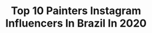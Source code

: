 ---
title: Top 10 Painters Instagram Influencers In Brazil In 2020
description: >-
  Find top painters Instagram influencers in Brazil in 2020. Most popular hashtags: #art #oilpainting #arte.
platform: Instagram
hits: 991
text_top: Discover the best Instagram profiles on inBeat.
text_bottom: Our search engine has 991 Instagram influencers like this in Brazil for you to work with.
profiles:
  - username: "marcelabadolatto"
    fullname: >-
      Marcela Badolatto
    bio: >-
      painter ⋒ designer ⋓ tattooist 〰️ Agenda Fechada - Próxima abertura Fev/2021 ✑ art@marcelabadolatto.com São Paulo - BR
    location: "Brazil"
    followers: 15164
    engagement: 773
    commentsToLikes: 0.018671
    id: ck8t982b4n6kd0j7847srtw32
    verified: false
    hashtags: "#botanic, #tatuagem, #illustration, #arteclassica"
  - username: "jhessica_jay"
    fullname: >-
      Jay Murray ( ジェイ ムライ)
    bio: >-
      Designer | Painter | Streamer 🎮 link ↓ Work account @jay_jaydraws 💙 Twitter: Jhessicajay
    location: "Brazil"
    followers: 6756
    engagement: 992
    commentsToLikes: 0.015690
    id: ck15qer0q2hkl0i1964erl2bv
    verified: false
    hashtags: "#makeup, #maquiagem, #make, #cute"
  - username: "raffaelart"
    fullname: >-
      RAFFAEL
    bio: >-
      Making people confirm their identities through art * Tattoo artist since 08 and Painter * Owner @artworktattoo * Brazil AGENDA 2020 FECHADA
    location: "Brazil"
    followers: 42418
    engagement: 178
    commentsToLikes: 0.015916
    id: ck15tbu4whbqv0i19mv6ff8fy
    verified: false
    hashtags: "#maskon, #tattoobrasil, #art, #staysafe"
  - username: "miltonpassos.art"
    fullname: >-
      Milton Passos
    bio: >-
      | Artista Plástico Ouro Preto 🇧🇷🔺️ | Oil Painter Entre em contato pelo whats ⬇️
    location: "Brazil"
    followers: 4900
    engagement: 2322
    commentsToLikes: 0.072665
    id: ck0tu3cbi5g440i19q65r37kl
    verified: false
    hashtags: "#cores, #pintoresbrasileiros, #colors, #pontilhismo"
  - username: "apolotorres"
    fullname: >-
      Apolo Torres
    bio: >-
      • Painter and muralist from Diadema - São Paulo, Brazil. • contato@apolotorres.com #apolotorres
    location: "Brazil"
    followers: 20073
    engagement: 514
    commentsToLikes: 0.043544
    id: ck0w4ujm30h6i0i19fdjeqkgh
    verified: false
    hashtags: "#acrylicsoncanvas, #pinturacontemporanea, #contemporarypainting, #oilpainting"
  - username: "natyedenburg"
    fullname: >-
      Nathalie Edenburg
    bio: >-
      Art Lover - painter Model @waymodel Artist-Designer @nathalieedenburg Founder and Creator of @howdoifeeltodayproject Email for inquiries
    location: "Brazil"
    followers: 33666
    engagement: 154
    commentsToLikes: 0.030840
    id: ck0w59mzl2l000i19fojd02gd
    verified: false
    hashtags: "#amissimalovesrio, #sonhocarioca, #jaumesans, #giorgiodichirico"
  - username: "leticiabelha"
    fullname: >-
      Leticia Abelha Yoga BH
    bio: >-
      Painter/ Illustrator/ Yogini Informações sobre aulas de Yoga e Pintura via DM. leticiabelha@gmail.com
    location: "Brazil"
    followers: 8203
    engagement: 805
    commentsToLikes: 0.040017
    id: ck8wfs8jmg6ma0j7841fjm2zf
    verified: false
    hashtags: "#tbt, #tb, #yogabh, #bahia"
  - username: "mandala_dots_shop"
    fullname: >-
      mandala_dots_shop
    bio: >-
      Happy painter 🎨 I create beauty🖌️
    location: "Brazil"
    followers: 4092
    engagement: 1079
    commentsToLikes: 0.053183
    id: ck1361ni24bf50i19i5d22sxl
    verified: false
    hashtags: "#pointillism, #mandala, #heymandalas, #dotartist"
  - username: "alexcarnade"
    fullname: >-
      Alex Carnade
    bio: >-
      Painter / Writer / Biology Teacher / Forest engineer / Climate change specialist / Master of nature conservation Curitiba / Brasil 🇧🇷
    location: "Brazil"
    followers: 15655
    engagement: 416
    commentsToLikes: 0.015240
    id: ck8t4e6da6gjb0j78lh6nvc5k
    verified: false
    hashtags: "#abstractart, #popart, #acrylicpainting, #neoexpressionism"
  - username: "tatsurokiuchi"
    fullname: >-
      Tatsuro Kiuchi 木内達朗
    bio: >-
      イラスト、絵本、マンガ、油絵、エッセイなどを制作しています。Tokyo based illustrator, painter. Paintings @kiuchitatsuro Daily photos @dadaisusumu
    location: "Brazil"
    followers: 25156
    engagement: 367
    commentsToLikes: 0.006848
    id: ck6uc5guidmqi0j718kehi6m4
    verified: false
    hashtags: "#tatsurokiuchi, #drawing, #illustration, #painting"
---